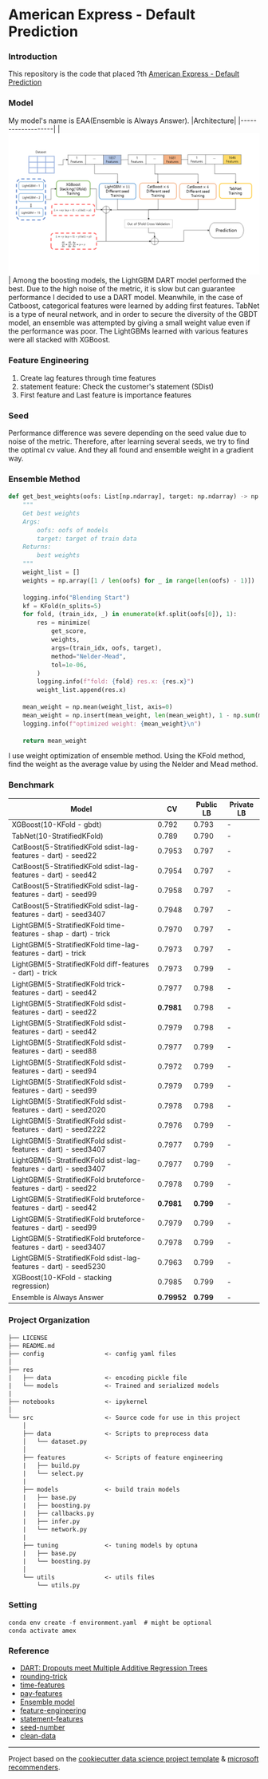 # American Express - Default Prediction
### Introduction
This repository is the code that placed ?th [American Express - Default Prediction](https://www.kaggle.com/competitions/amex-default-prediction/overview)

### Model
My model's name is EAA(Ensemble is Always Answer).
|Architecture|
|-------------------|
|<img src="res/image/architecture.png">|
Among the boosting models, the LightGBM DART model performed the best. Due to the high noise of the metric, it is slow but can guarantee performance
I decided to use a DART model. Meanwhile, in the case of Catboost, categorical features were learned by adding first features.
TabNet is a type of neural network, and in order to secure the diversity of the GBDT model, an ensemble was attempted by giving a small weight value even if the performance was poor.
The LightGBMs learned with various features were all stacked with XGBoost.

### Feature Engineering
1. Create lag features through time features
2. statement feature: Check the customer's statement (SDist)
3. First feature and Last feature is importance features

### Seed
Performance difference was severe depending on the seed value due to noise of the metric.
Therefore, after learning several seeds, we try to find the optimal cv value.
And they all found and ensemble weight in a gradient way.

### Ensemble Method
```python
def get_best_weights(oofs: List[np.ndarray], target: np.ndarray) -> np.ndarray:
    """
    Get best weights
    Args:
        oofs: oofs of models
        target: target of train data
    Returns:
        best weights
    """
    weight_list = []
    weights = np.array([1 / len(oofs) for _ in range(len(oofs) - 1)])

    logging.info("Blending Start")
    kf = KFold(n_splits=5)
    for fold, (train_idx, _) in enumerate(kf.split(oofs[0]), 1):
        res = minimize(
            get_score,
            weights,
            args=(train_idx, oofs, target),
            method="Nelder-Mead",
            tol=1e-06,
        )
        logging.info(f"fold: {fold} res.x: {res.x}")
        weight_list.append(res.x)

    mean_weight = np.mean(weight_list, axis=0)
    mean_weight = np.insert(mean_weight, len(mean_weight), 1 - np.sum(mean_weight))
    logging.info(f"optimized weight: {mean_weight}\n")

    return mean_weight
```
I use weight optimization of ensemble method. Using the KFold method, find the weight as the average value by using the Nelder and Mead method.

### Benchmark
|Model|CV|Public LB|Private LB|
|-----|--|------|---------|
|XGBoost(10-KFold - gbdt)|0.792|0.793|-|
|TabNet(10-StratifiedKFold)|0.789|0.790|-|
|CatBoost(5-StratifiedKFold sdist-lag-features - dart) - seed22|0.7953|0.797|-|
|CatBoost(5-StratifiedKFold sdist-lag-features - dart) - seed42|0.7954|0.797|-|
|CatBoost(5-StratifiedKFold sdist-lag-features - dart) - seed99|0.7958|0.797|-|
|CatBoost(5-StratifiedKFold sdist-lag-features - dart) - seed3407|0.7948|0.797|-|
|LightGBM(5-StratifiedKFold time-features - shap - dart) - trick|0.7970|0.797|-|
|LightGBM(5-StratifiedKFold time-lag-features - dart) - trick|0.7973|0.797|-|
|LightGBM(5-StratifiedKFold diff-features - dart) - trick|0.7973|0.799|-|
|LightGBM(5-StratifiedKFold trick-features - dart) - seed42|0.7977|0.798|-|
|LightGBM(5-StratifiedKFold sdist-features - dart) - seed22|**0.7981**|0.798|-|
|LightGBM(5-StratifiedKFold sdist-features - dart) - seed42|0.7979|0.798|-|
|LightGBM(5-StratifiedKFold sdist-features - dart) - seed88|0.7977|0.799|-|
|LightGBM(5-StratifiedKFold sdist-features - dart) - seed94|0.7972|0.799|-|
|LightGBM(5-StratifiedKFold sdist-features - dart) - seed99|0.7979|0.799|-|
|LightGBM(5-StratifiedKFold sdist-features - dart) - seed2020|0.7978|0.798|-|
|LightGBM(5-StratifiedKFold sdist-features - dart) - seed2222|0.7976|0.799|-|
|LightGBM(5-StratifiedKFold sdist-features - dart) - seed3407|0.7977|0.799|-|
|LightGBM(5-StratifiedKFold sdist-lag-features - dart) - seed3407|0.7977|0.799|-|
|LightGBM(5-StratifiedKFold bruteforce-features - dart) - seed22|0.7978|0.799|-|
|LightGBM(5-StratifiedKFold bruteforce-features - dart) - seed42|**0.7981**|**0.799**|-|
|LightGBM(5-StratifiedKFold bruteforce-features - dart) - seed99|0.7979|0.799|-|
|LightGBM(5-StratifiedKFold bruteforce-features - dart) - seed3407|0.7978|0.799|-|
|LightGBM(5-StratifiedKFold sdist-lag-features - dart) - seed5230|0.7963|0.799|-|
|XGBoost(10-KFold - stacking regression)|0.7985|0.799|-|
|Ensemble is Always Answer|**0.79952**|**0.799**|-|

### Project Organization
```
├── LICENSE
├── README.md
├── config                 <- config yaml files
│
├── res
|   ├── data               <- encoding pickle file
|   └── models             <- Trained and serialized models
|
├── notebooks              <- ipykernel
│
└── src                    <- Source code for use in this project
    │
    ├── data               <- Scripts to preprocess data
    │   └── dataset.py
    │
    ├── features           <- Scripts of feature engineering
    |   ├── build.py
    |   └── select.py
    |
    ├── models             <- build train models
    |   ├── base.py
    |   ├── boosting.py
    |   ├── callbacks.py   
    |   ├── infer.py
    |   └── network.py
    |
    ├── tuning             <- tuning models by optuna
    |   ├── base.py
    |   └── boosting.py
    │
    └── utils              <- utils files
        └── utils.py
```

### Setting
```
conda env create -f environment.yaml  # might be optional
conda activate amex
```

### Reference
+ [DART: Dropouts meet Multiple Additive Regression Trees](https://arxiv.org/abs/1505.01866)
+ [rounding-trick](https://www.kaggle.com/code/jiweiliu/amex-catboost-rounding-trick)
+ [time-features](https://www.kaggle.com/code/cdeotte/time-series-eda)
+ [pay-features](https://www.kaggle.com/code/jiweiliu/rapids-cudf-feature-engineering-xgb)
+ [Ensemble model](https://www.sciencedirect.com/science/article/pii/S0957417421003407)
+ [feature-engineering](https://www.kaggle.com/code/susnato/amex-data-preprocesing-feature-engineering)
+ [statement-features](https://www.kaggle.com/code/romaupgini/statement-dates-to-use-or-not-to-use)
+ [seed-number](https://paperswithcode.com/paper/torch-manual-seed-3407-is-all-you-need-on-the)
+ [clean-data](https://www.kaggle.com/competitions/amex-default-prediction/discussion/328514)
--------
Project based on the [cookiecutter data science project template](https://drivendata.github.io/cookiecutter-data-science/) & [microsoft recommenders](https://github.com/microsoft/recommenders/tree/main/recommenders).
